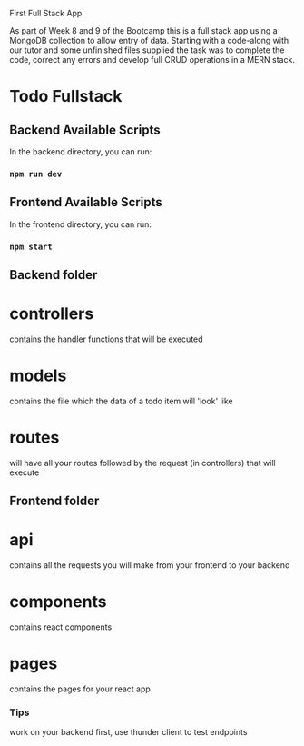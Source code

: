First Full Stack App

As part of Week 8 and 9 of the Bootcamp this is a full stack app using a MongoDB collection to allow entry of data. Starting with a code-along with our tutor and some unfinished files supplied the task was to complete the code, correct any errors and develop full CRUD operations in a MERN stack. 

# Todo Fullstack

## Backend Available Scripts

In the backend directory, you can run:

### `npm run dev`

## Frontend Available Scripts

In the frontend directory, you can run:

### `npm start`

## Backend folder
# controllers
contains the handler functions that will be executed 

# models
contains the file which the data of a todo item will 'look' like

# routes
will have all your routes followed by the request (in controllers) that will execute

## Frontend folder
# api
contains all the requests you will make from your frontend to your backend

# components
contains react components

# pages
contains the pages for your react app

### Tips
work on your backend first, use thunder client to test endpoints 
